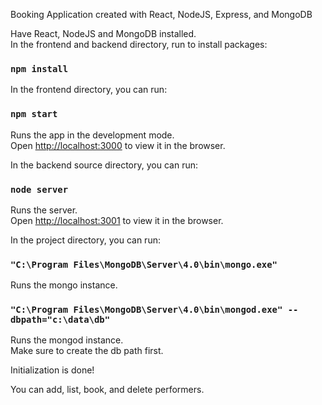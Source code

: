 Booking Application created with React, NodeJS, Express, and MongoDB 

Have React, NodeJS and MongoDB installed. <br>
In the frontend and backend directory, run to install packages:

### `npm install`

In the frontend directory, you can run:

### `npm start`

Runs the app in the development mode.<br>
Open [http://localhost:3000](http://localhost:3000) to view it in the browser.

In the backend source directory, you can run:
### `node server`

Runs the server. <br>
Open [http://localhost:3001](http://localhost:3001) to view it in the browser.

In the project directory, you can run:

### `"C:\Program Files\MongoDB\Server\4.0\bin\mongo.exe"`

Runs the mongo instance. <br>

### `"C:\Program Files\MongoDB\Server\4.0\bin\mongod.exe" --dbpath="c:\data\db"`

Runs the mongod instance. <br>
Make sure to create the db path first.

Initialization is done! <br>

You can add, list, book, and delete performers.
